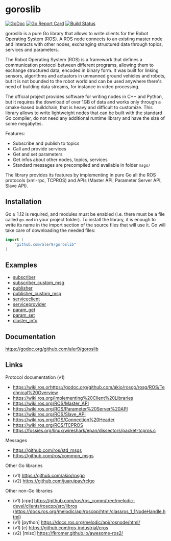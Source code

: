 
# goroslib

[![GoDoc](https://godoc.org/github.com/aler9/goroslib?status.svg)](https://godoc.org/github.com/aler9/goroslib)
[![Go Report Card](https://goreportcard.com/badge/github.com/aler9/goroslib)](https://goreportcard.com/report/github.com/aler9/goroslib)
[![Build Status](https://travis-ci.org/aler9/goroslib.svg?branch=master)](https://travis-ci.org/aler9/goroslib)

goroslib is a pure Go library that allows to write clients for the Robot Operating System (ROS). A ROS node connects to an existing master node and interacts with other nodes, exchanging structured data through topics, services and parameters.

The Robot Operating System (ROS) is a framework that defines a communication protocol between different programs, allowing them to exchange structured data, encoded in binary form. It was built for linking sensors, algorithms and actuators in unmanned ground vehicles and robots, but it is not bounded to the robot world and can be used anywhere there's need of building data streams, for instance in video processing.

The official project provides software for writing nodes in C++ and Python, but it requires the download of over 1GB of data and works only through a cmake-based buildchain, that is heavy and difficult to customize. This library allows to write lightweight nodes that can be built with the standard Go compiler, do not need any additional runtime library and have the size of some megabytes.

Features:
* Subscribe and publish to topics
* Call and provide services
* Get and set parameters
* Get infos about other nodes, topics, services
* Standard messages are precompiled and available in folder `msgs/`

The library provides its features by implementing in pure Go all the ROS protocols (xml-rpc, TCPROS) and APIs (Master API, Parameter Server API, Slave API).

## Installation

Go &ge; 1.12 is required, and modules must be enabled (i.e. there must be a file called `go.mod` in your project folder). To install the library, it is enough to write its name in the import section of the source files that will use it. Go will take care of downloading the needed files:
```go
import (
    "github.com/aler9/goroslib"
)
```

## Examples

* [subscriber](example/subscriber.go)
* [subscriber_custom_msg](example/subscriber_custom_msg.go)
* [publisher](example/publisher.go)
* [publisher_custom_msg](example/publisher_custom_msg.go)
* [serviceclient](example/serviceclient.go)
* [serviceprovider](example/serviceprovider.go)
* [param_get](example/param_get.go)
* [param_set](example/param_set.go)
* [cluster_info](example/cluster_info.go)

## Documentation

https://godoc.org/github.com/aler9/goroslib

## Links

Protocol documentation (v1)
* https://wiki.ros.orhttps://godoc.org/github.com/akio/rosgo/rosg/ROS/Technical%20Overview
* https://wiki.ros.org/Implementing%20Client%20Libraries
* https://wiki.ros.org/ROS/Master_API
* https://wiki.ros.org/ROS/Parameter%20Server%20API
* https://wiki.ros.org/ROS/Slave_API
* https://wiki.ros.org/ROS/Connection%20Header
* https://wiki.ros.org/ROS/TCPROS
* https://fossies.org/linux/wireshark/epan/dissectors/packet-tcpros.c

Messages
* https://github.com/ros/std_msgs
* https://github.com/ros/common_msgs

Other Go libraries
* (v1) https://github.com/akio/rosgo
* (v2) https://github.com/juaruipav/rclgo

Other non-Go libraries
* (v1) [cpp] https://github.com/ros/ros_comm/tree/melodic-devel/clients/roscpp/src/libros (https://docs.ros.org/melodic/api/roscpp/html/classros_1_1NodeHandle.html)
* (v1) [python] https://docs.ros.org/melodic/api/rosnode/html/
* (v1) [c] https://github.com/ros-industrial/cros
* (v2) [misc] https://fkromer.github.io/awesome-ros2/
